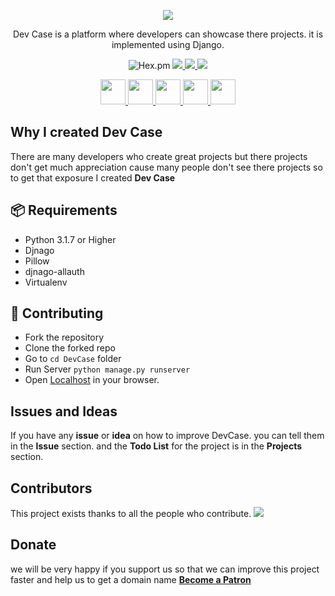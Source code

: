 <p align="center">
<!--   LOGO -->
<img align="center" src='https://d23c726y8izt6r.cloudfront.net/4r6u%2Fpreview%2F38359984%2Fmain_large.png?response-content-disposition=inline%3Bfilename%3D%22main_large.png%22%3B&response-content-type=image%2Fpng&Expires=1618129560&Signature=KdAybGoVwDGr-m5xCMi~b7Rk3gWW2M567pDNacdvGMwzuzZ13FNdnyms7wspQ-~h0BGUny19Nj4rimWFbLbGsPJwr5PhIYr9BREMfPuENcqSMIZ-4n1s4nrMIds3biGkvDT8z1Vz4MiOwIxa2pd~2rEDTghdA5UigFHM7BuIlQh1yqMzaRI0Zn2ZLKT60n4oqu1uOqV-StIAsG-ekkb5-LNDHPhmC5wBB0v2Zl~0~Y8pA8pvF1Wujayf5gy4OVqHp~Z6~nJen3mvfRQTUYoMhN5sIj6KegZFeBbZ5wWez78byc8OQuM07yWL86MHnpzq2BswUIcojVo4cfnZj8mZhA__&Key-Pair-Id=APKAJT5WQLLEOADKLHBQ' />

<p align="center">Dev Case is a platform where developers can showcase there projects.
it is implemented using Django.</p>

<p align="center">
<img alt="Hex.pm" src="https://img.shields.io/hexpm/l/plug?style=flat-square">

<a href="www.djangoproject.com">
<img src="https://img.shields.io/badge/built%20with-Django-green.svg?style=flat-square" />
</a>

<a href="python.org">
<img src="https://img.shields.io/badge/built%20with-Python-blue.svg?style=flat-square" />
</a>
<img src="https://img.shields.io/discord/828491322574110741?style=flat-square" />

</p>
<p align="center">
<!-- GMAIL  -->
<a href='mailto:tanmaymakode76@gmail.com'>      
  <img height="40"src="https://img.icons8.com/fluent/48/000000/gmail--v2.png"/>
</a> 
<!-- GITHUB  -->
<a href='https://github.com/IndieD3v'>
  <img height="40" src="https://img.icons8.com/material-sharp/48/ffffff/github.png"/>
</a> 
<!-- DISCORD -->
<a href='https://discord.gg/xNezX4b7'>
  <img height="40" src="https://img.icons8.com/color/48/000000/discord-logo.png"/>        
</a> 
<!-- PATREON  -->
<a href='https://www.patreon.com/bePatron?u=46563102'>
 <img height="40" src="https://img.icons8.com/color/48/000000/patreon.png"/>    
</a> 
<!-- INSTAGRAM  -->
<a class='instagram' href='https://instagram.com/code.forever'>
 <img height="40" src="https://img.icons8.com/fluent/48/000000/instagram-new.png"/>     
</a> 

</p>



## Why I created Dev Case
There are many developers who create great projects but there projects don't get much appreciation cause many people don't see there projects so to get that exposure I created __Dev Case__

## 📦 Requirements
* Python 3.1.7 or Higher
* Djnago         
* Pillow         
* djnago-allauth 
* Virtualenv     

## 🧩 Contributing
- Fork the repository
- Clone the forked repo
- Go to `cd DevCase` folder 
- Run Server              `python manage.py runserver`
- Open [Localhost](http://127.0.0.1:8000/home) in your browser.

## Issues and Ideas
If you have any **issue** or **idea** on how to improve DevCase.
you can tell them in the **Issue** section.
and the **Todo List** for the project is in the **Projects** section.

## Contributors
This project exists thanks to all the people who contribute.
<a href="https://github.com/IndieD3v/DevCase/graphs/contributors">
  <img src="https://contrib.rocks/image?repo=IndieD3v/DevCase" />
</a>


## Donate
we will be very happy if you support us so that we can improve this project faster and 
help us to get a domain name [**Become a Patron**](https://www.patreon.com/bePatron?u=46563102)







